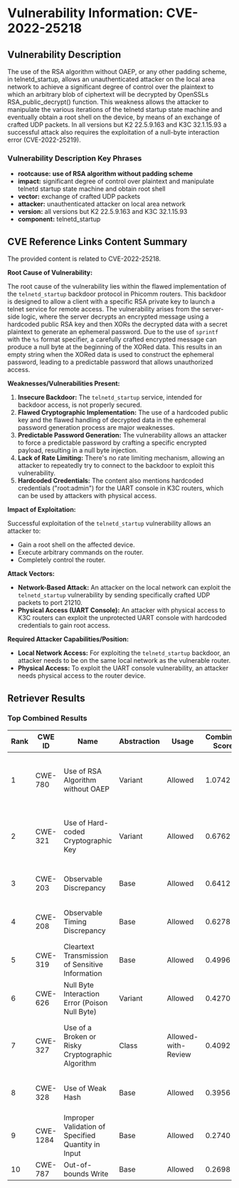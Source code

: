 # Vulnerability Information: CVE-2022-25218

## Vulnerability Description
The use of the RSA algorithm without OAEP, or any other padding scheme, in telnetd_startup, allows an unauthenticated attacker on the local area network to achieve a significant degree of control over the plaintext to which an arbitrary blob of ciphertext will be decrypted by OpenSSLs RSA_public_decrypt() function. This weakness allows the attacker to manipulate the various iterations of the telnetd startup state machine and eventually obtain a root shell on the device, by means of an exchange of crafted UDP packets. In all versions but K2 22.5.9.163 and K3C 32.1.15.93 a successful attack also requires the exploitation of a null-byte interaction error (CVE-2022-25219).

### Vulnerability Description Key Phrases
- **rootcause:** **use of RSA algorithm without padding scheme**
- **impact:** significant degree of control over plaintext and manipulate telnetd startup state machine and obtain root shell
- **vector:** exchange of crafted UDP packets
- **attacker:** unauthenticated attacker on local area network
- **version:** all versions but K2 22.5.9.163 and K3C 32.1.15.93
- **component:** telnetd_startup

## CVE Reference Links Content Summary
The provided content is related to CVE-2022-25218.

**Root Cause of Vulnerability:**

The root cause of the vulnerability lies within the flawed implementation of the `telnetd_startup` backdoor protocol in Phicomm routers. This backdoor is designed to allow a client with a specific RSA private key to launch a telnet service for remote access. The vulnerability arises from the server-side logic, where the server decrypts an encrypted message using a hardcoded public RSA key and then XORs the decrypted data with a secret plaintext to generate an ephemeral password. Due to the use of `sprintf` with the `%s` format specifier, a carefully crafted encrypted message can produce a null byte at the beginning of the XORed data. This results in an empty string when the XORed data is used to construct the ephemeral password, leading to a predictable password that allows unauthorized access.

**Weaknesses/Vulnerabilities Present:**

1.  **Insecure Backdoor:** The `telnetd_startup` service, intended for backdoor access, is not properly secured.
2.  **Flawed Cryptographic Implementation:** The use of a hardcoded public key and the flawed handling of decrypted data in the ephemeral password generation process are major weaknesses.
3.  **Predictable Password Generation:** The vulnerability allows an attacker to force a predictable password by crafting a specific encrypted payload, resulting in a null byte injection.
4.  **Lack of Rate Limiting:** There's no rate limiting mechanism, allowing an attacker to repeatedly try to connect to the backdoor to exploit this vulnerability.
5.  **Hardcoded Credentials:** The content also mentions hardcoded credentials ("root:admin") for the UART console in K3C routers, which can be used by attackers with physical access.

**Impact of Exploitation:**

Successful exploitation of the `telnetd_startup` vulnerability allows an attacker to:

*   Gain a root shell on the affected device.
*   Execute arbitrary commands on the router.
*   Completely control the router.

**Attack Vectors:**

*   **Network-Based Attack:** An attacker on the local network can exploit the `telnetd_startup` vulnerability by sending specifically crafted UDP packets to port 21210.
*   **Physical Access (UART Console):** An attacker with physical access to K3C routers can exploit the unprotected UART console with hardcoded credentials to gain root access.

**Required Attacker Capabilities/Position:**

*   **Local Network Access:** For exploiting the `telnetd_startup` backdoor, an attacker needs to be on the same local network as the vulnerable router.
*   **Physical Access:** To exploit the UART console vulnerability, an attacker needs physical access to the router device.

## Retriever Results

### Top Combined Results

| Rank | CWE ID | Name | Abstraction | Usage | Combined Score | Retrievers | Individual Scores |
|------|--------|------|-------------|-------|---------------|------------|-------------------|
| 1 | CWE-780 | Use of RSA Algorithm without OAEP | Variant | Allowed | 1.0742 | dense, sparse, graph | dense: 0.772, sparse: 1.000, graph: 0.575 |
| 2 | CWE-321 | Use of Hard-coded Cryptographic Key | Variant | Allowed | 0.6762 | dense, sparse, graph | dense: 0.515, sparse: 0.557, graph: 0.436 |
| 3 | CWE-203 | Observable Discrepancy | Base | Allowed | 0.6412 | sparse, graph | sparse: 0.585, graph: 0.857 |
| 4 | CWE-208 | Observable Timing Discrepancy | Base | Allowed | 0.6278 | sparse, graph | sparse: 0.473, graph: 1.000 |
| 5 | CWE-319 | Cleartext Transmission of Sensitive Information | Base | Allowed | 0.4996 | dense, sparse | dense: 0.471, sparse: 0.461 |
| 6 | CWE-626 | Null Byte Interaction Error (Poison Null Byte) | Variant | Allowed | 0.4270 | sparse, graph | sparse: 0.541, graph: 0.429 |
| 7 | CWE-327 | Use of a Broken or Risky Cryptographic Algorithm | Class | Allowed-with-Review | 0.4092 | dense, sparse, graph | dense: 0.497, sparse: 0.545, graph: 0.380 |
| 8 | CWE-328 | Use of Weak Hash | Base | Allowed | 0.3956 | sparse, graph | sparse: 0.467, graph: 0.359 |
| 9 | CWE-1284 | Improper Validation of Specified Quantity in Input | Base | Allowed | 0.2740 | sparse | sparse: 0.479 |
| 10 | CWE-787 | Out-of-bounds Write | Base | Allowed | 0.2698 | sparse | sparse: 0.472 |

